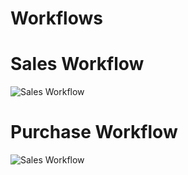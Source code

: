 <!-- add-breadcrumbs -->
# Workflows

# Sales Workflow

<img class="screenshot" alt="Sales Workflow" src="/docs/assets/img/tablix/workflow/workflow1.png">

# Purchase Workflow

<img class="screenshot" alt="Sales Workflow" src="/docs/assets/img/tablix/workflow/workflow2.png">

